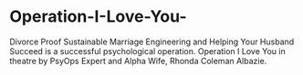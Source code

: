 # Operation-I-Love-You-
Divorce Proof Sustainable Marriage Engineering and Helping Your Husband Succeed is a successful psychological operation. Operation I Love You in theatre by PsyOps Expert and Alpha Wife, Rhonda Coleman Albazie. 
